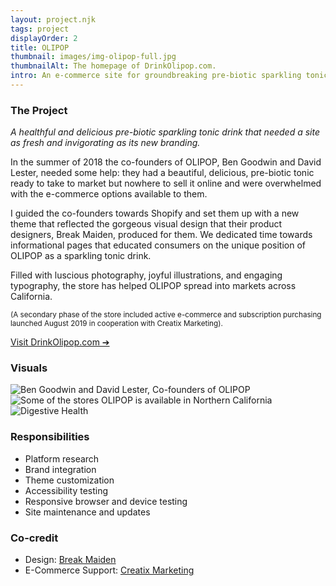 ```yaml
---
layout: project.njk
tags: project
displayOrder: 2
title: OLIPOP
thumbnail: images/img-olipop-full.jpg
thumbnailAlt: The homepage of DrinkOlipop.com.
intro: An e-commerce site for groundbreaking pre-biotic sparkling tonic company OLIPOP, built around their fresh new brand.
---
```


### The Project

_A healthful and delicious pre-biotic sparkling tonic drink that needed a site as fresh and invigorating as its new branding._

In the summer of 2018 the co-founders of OLIPOP, Ben Goodwin and David Lester, needed some help: they had a beautiful, delicious, pre-biotic tonic ready to take to market but nowhere to sell it online and were overwhelmed with the e-commerce options available to them.

I guided the co-founders towards Shopify and set them up with a new theme that reflected the gorgeous visual design that their product designers, Break Maiden, produced for them. We dedicated time towards informational pages that educated consumers on the unique position of OLIPOP as a sparkling tonic drink.

Filled with luscious photography, joyful illustrations, and engaging typography, the store has helped OLIPOP spread into markets across California.

<small>(A secondary phase of the store included active e-commerce and subscription purchasing launched August 2019 in cooperation with Creatix Marketing).</small>

[Visit DrinkOlipop.com &#10132;](https://drinkolipop.com/)

### Visuals

<div class="visuals">

![Ben Goodwin and David Lester, Co-founders of OLIPOP](/images/img-olipop-ben-david.jpg)
![Some of the stores OLIPOP is available in Northern California](/images/img-olipop-map.jpg)
![Digestive Health](/images/img-olipop-digestive-health.jpg)

</div>

### Responsibilities

- Platform research
- Brand integration
- Theme customization
- Accessibility testing
- Responsive browser and device testing
- Site maintenance and updates

### Co-credit

- Design: [Break Maiden](https://www.breakmaiden.co/olipop)
- E-Commerce Support: [Creatix Marketing](http://creatix.io/)
